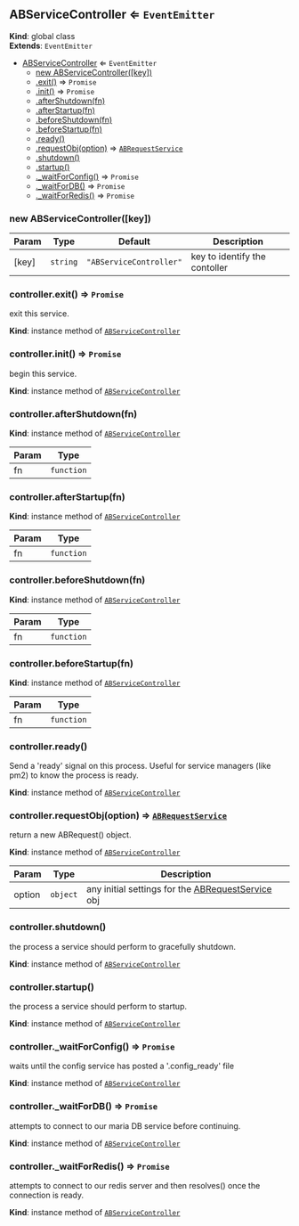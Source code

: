<a name="ABServiceController"></a>

## ABServiceController ⇐ <code>EventEmitter</code>
**Kind**: global class  
**Extends**: <code>EventEmitter</code>  

* [ABServiceController](#ABServiceController) ⇐ <code>EventEmitter</code>
    * [new ABServiceController([key])](#new_ABServiceController_new)
    * [.exit()](#ABServiceController+exit) ⇒ <code>Promise</code>
    * [.init()](#ABServiceController+init) ⇒ <code>Promise</code>
    * [.afterShutdown(fn)](#ABServiceController+afterShutdown)
    * [.afterStartup(fn)](#ABServiceController+afterStartup)
    * [.beforeShutdown(fn)](#ABServiceController+beforeShutdown)
    * [.beforeStartup(fn)](#ABServiceController+beforeStartup)
    * [.ready()](#ABServiceController+ready)
    * [.requestObj(option)](#ABServiceController+requestObj) ⇒ [<code>ABRequestService</code>](#ABRequestService)
    * [.shutdown()](#ABServiceController+shutdown)
    * [.startup()](#ABServiceController+startup)
    * [._waitForConfig()](#ABServiceController+_waitForConfig) ⇒ <code>Promise</code>
    * [._waitForDB()](#ABServiceController+_waitForDB) ⇒ <code>Promise</code>
    * [._waitForRedis()](#ABServiceController+_waitForRedis) ⇒ <code>Promise</code>

<a name="new_ABServiceController_new"></a>

### new ABServiceController([key])

| Param | Type | Default | Description |
| --- | --- | --- | --- |
| [key] | <code>string</code> | <code>&quot;ABServiceController&quot;</code> | key to identify the contoller |

<a name="ABServiceController+exit"></a>

### controller.exit() ⇒ <code>Promise</code>
exit this service.

**Kind**: instance method of [<code>ABServiceController</code>](#ABServiceController)  
<a name="ABServiceController+init"></a>

### controller.init() ⇒ <code>Promise</code>
begin this service.

**Kind**: instance method of [<code>ABServiceController</code>](#ABServiceController)  
<a name="ABServiceController+afterShutdown"></a>

### controller.afterShutdown(fn)
**Kind**: instance method of [<code>ABServiceController</code>](#ABServiceController)  

| Param | Type |
| --- | --- |
| fn | <code>function</code> | 

<a name="ABServiceController+afterStartup"></a>

### controller.afterStartup(fn)
**Kind**: instance method of [<code>ABServiceController</code>](#ABServiceController)  

| Param | Type |
| --- | --- |
| fn | <code>function</code> | 

<a name="ABServiceController+beforeShutdown"></a>

### controller.beforeShutdown(fn)
**Kind**: instance method of [<code>ABServiceController</code>](#ABServiceController)  

| Param | Type |
| --- | --- |
| fn | <code>function</code> | 

<a name="ABServiceController+beforeStartup"></a>

### controller.beforeStartup(fn)
**Kind**: instance method of [<code>ABServiceController</code>](#ABServiceController)  

| Param | Type |
| --- | --- |
| fn | <code>function</code> | 

<a name="ABServiceController+ready"></a>

### controller.ready()
Send a 'ready' signal on this process. Useful for service managers
(like pm2) to know the process is ready.

**Kind**: instance method of [<code>ABServiceController</code>](#ABServiceController)  
<a name="ABServiceController+requestObj"></a>

### controller.requestObj(option) ⇒ [<code>ABRequestService</code>](#ABRequestService)
return a new ABRequest() object.

**Kind**: instance method of [<code>ABServiceController</code>](#ABServiceController)  

| Param | Type | Description |
| --- | --- | --- |
| option | <code>object</code> | any initial settings for the [ABRequestService](#ABRequestService) obj |

<a name="ABServiceController+shutdown"></a>

### controller.shutdown()
the process a service should perform to gracefully shutdown.

**Kind**: instance method of [<code>ABServiceController</code>](#ABServiceController)  
<a name="ABServiceController+startup"></a>

### controller.startup()
the process a service should perform to startup.

**Kind**: instance method of [<code>ABServiceController</code>](#ABServiceController)  
<a name="ABServiceController+_waitForConfig"></a>

### controller.\_waitForConfig() ⇒ <code>Promise</code>
waits until the config service has posted a '.config_ready' file

**Kind**: instance method of [<code>ABServiceController</code>](#ABServiceController)  
<a name="ABServiceController+_waitForDB"></a>

### controller.\_waitForDB() ⇒ <code>Promise</code>
attempts to connect to our maria DB service before continuing.

**Kind**: instance method of [<code>ABServiceController</code>](#ABServiceController)  
<a name="ABServiceController+_waitForRedis"></a>

### controller.\_waitForRedis() ⇒ <code>Promise</code>
attempts to connect to our redis server and then resolves() once the connection is ready.

**Kind**: instance method of [<code>ABServiceController</code>](#ABServiceController)  
